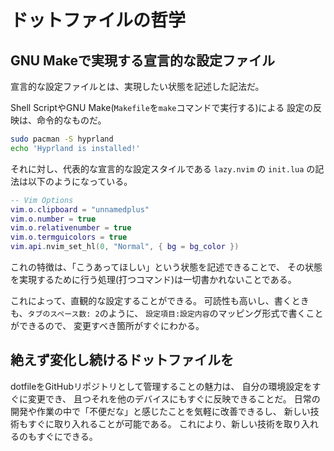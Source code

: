 # ドットファイルの哲学
## GNU Makeで実現する宣言的な設定ファイル
宣言的な設定ファイルとは、実現したい状態を記述した記法だ。

Shell ScriptやGNU Make(`Makefile`を`make`コマンドで実行する)による
設定の反映は、命令的なものだ。
```sh
sudo pacman -S hyprland
echo 'Hyprland is installed!'
```
それに対し、代表的な宣言的な設定スタイルである
`lazy.nvim` の `init.lua` の記法は以下のようになっている。
```lua
-- Vim Options
vim.o.clipboard = "unnamedplus"
vim.o.number = true
vim.o.relativenumber = true
vim.o.termguicolors = true
vim.api.nvim_set_hl(0, "Normal", { bg = bg_color })
```
これの特徴は、「こうあってほしい」という状態を記述できることで、
その状態を実現するために行う処理(打つコマンド)は一切書かれないことである。

これによって、直観的な設定することができる。
可読性も高いし、書くときも、`タブのスペース数: 2`のように、
`設定項目:設定内容`のマッピング形式で書くことができるので、
変更すべき箇所がすぐにわかる。

## 絶えず変化し続けるドットファイルを
dotfileをGitHubリポジトリとして管理することの魅力は、
自分の環境設定をすぐに変更でき、
且つそれを他のデバイスにもすぐに反映できることだ。
日常の開発や作業の中で「不便だな」と感じたことを気軽に改善できるし、
新しい技術もすぐに取り入れることが可能である。
これにより、新しい技術を取り入れるのもすぐにできる。
